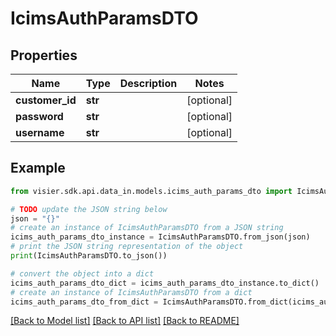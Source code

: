 # IcimsAuthParamsDTO


## Properties

Name | Type | Description | Notes
------------ | ------------- | ------------- | -------------
**customer_id** | **str** |  | [optional] 
**password** | **str** |  | [optional] 
**username** | **str** |  | [optional] 

## Example

```python
from visier.sdk.api.data_in.models.icims_auth_params_dto import IcimsAuthParamsDTO

# TODO update the JSON string below
json = "{}"
# create an instance of IcimsAuthParamsDTO from a JSON string
icims_auth_params_dto_instance = IcimsAuthParamsDTO.from_json(json)
# print the JSON string representation of the object
print(IcimsAuthParamsDTO.to_json())

# convert the object into a dict
icims_auth_params_dto_dict = icims_auth_params_dto_instance.to_dict()
# create an instance of IcimsAuthParamsDTO from a dict
icims_auth_params_dto_from_dict = IcimsAuthParamsDTO.from_dict(icims_auth_params_dto_dict)
```
[[Back to Model list]](../README.md#documentation-for-models) [[Back to API list]](../README.md#documentation-for-api-endpoints) [[Back to README]](../README.md)



